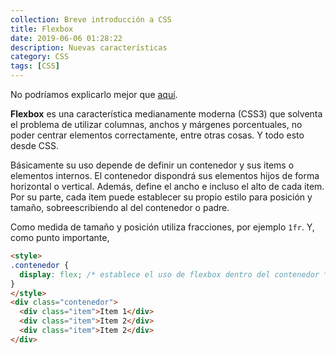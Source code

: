 ```yaml
---
collection: Breve introducción a CSS
title: Flexbox
date: 2019-06-06 01:28:22
description: Nuevas características
category: CSS
tags: [CSS]
---
```


No podríamos explicarlo mejor que
[aquí](https://css-tricks.com/snippets/css/a-guide-to-flexbox/).

**Flexbox** es una característica medianamente moderna (CSS3) que solventa el
problema de utilizar columnas, anchos y márgenes porcentuales, no poder centrar
elementos correctamente, entre otras cosas. Y todo esto desde CSS.

Básicamente su uso depende de definir un contenedor y sus items o elementos
internos. El contenedor dispondrá sus elementos hijos de forma horizontal o
vertical. Además, define el ancho e incluso el alto de cada item. Por su parte,
cada item puede establecer su propio estilo para posición y tamaño,
sobreescribiendo al del contenedor o padre.

Como medida de tamaño y posición utiliza fracciones, por ejemplo `1fr`. Y, como
punto importante,

```html
<style>
.contenedor {
  display: flex; /* establece el uso de flexbox dentro del contenedor */
}
</style>
<div class="contenedor">
  <div class="item">Item 1</div>
  <div class="item">Item 2</div>
  <div class="item">Item 2</div>
</div>
```
